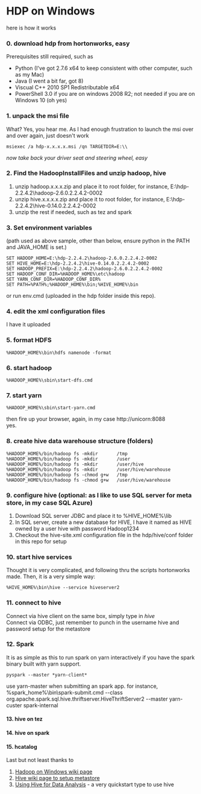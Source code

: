 # HDP on Windows


here is how it works

### 0. download hdp from hortonworks, easy
Prerequisites still required, such as  

- Python (I've got 2.7.6 x64 to keep consistent with other computer, such as my Mac)  
- Java (I went a bit far, got 8)  
- Viscual C++ 2010 SP1 Redistributable x64  
- PowerShell 3.0 if you are on windows 2008 R2; not needed if you are on Windows 10 (oh yes)  

### 1. unpack the msi file
What? Yes, you hear me. As I had enough frustration to launch the msi over and over again, just doesn't work  

    msiexec /a hdp-x.x.x.x.msi /qn TARGETDIR=E:\\

*now take back your driver seat and steering wheel, easy*

### 2. Find the HadoopInstallFiles and unzip hadoop, hive
1. unzip hadoop.x.x.x.zip and place it to root folder, for instance, E:\hdp-2.2.4.2\hadoop-2.6.0.2.2.4.2-0002  
2. unzip hive.x.x.x.x.zip and place it to root folder, for instance, E:\hdp-2.2.4.2\hive-0.14.0.2.2.4.2-0002  
3. unzip the rest if needed, such as tez and spark

### 3. Set environment variables
(path used as above sample, other than below, ensure python in the PATH and JAVA_HOME is set.)  

    SET HADOOP_HOME=E:\hdp-2.2.4.2\hadoop-2.6.0.2.2.4.2-0002  
    SET HIVE_HOME=E:\hdp-2.2.4.2\hive-0.14.0.2.2.4.2-0002  
    SET HADOOP_PREFIX=E:\hdp-2.2.4.2\hadoop-2.6.0.2.2.4.2-0002  
    SET HADOOP_CONF_DIR=%HADOOP_HOME%\etc\hadoop  
    SET YARN_CONF_DIR=%HADOOP_CONF_DIR%  
    SET PATH=%PATH%;%HADOOP_HOME%\bin;%HIVE_HOME%\bin

or run env.cmd (uploaded in the hdp folder inside this repo).

### 4. edit the xml configuration files
I have it uploaded

### 5. format HDFS
    %HADOOP_HOME%\bin\hdfs namenode -format

### 6. start hadoop
    %HADOOP_HOME%\sbin\start-dfs.cmd

### 7. start yarn
    %HADOOP_HOME%\sbin\start-yarn.cmd

then fire up your browser, again, in my case http://unicorn:8088  
yes.

### 8. create hive data warehouse structure (folders)

    %HADOOP_HOME%/bin/hadoop fs -mkdir       /tmp
    %HADOOP_HOME%/bin/hadoop fs -mkdir       /user
    %HADOOP_HOME%/bin/hadoop fs -mkdir       /user/hive
    %HADOOP_HOME%/bin/hadoop fs -mkdir       /user/hive/warehouse
    %HADOOP_HOME%/bin/hadoop fs -chmod g+w   /tmp
    %HADOOP_HOME%/bin/hadoop fs -chmod g+w   /user/hive/warehouse


### 9. configure hive (optional: as I like to use SQL server for meta store, in my case SQL Azure)

1. Download SQL server JDBC and place it to %HIVE_HOME%\lib  
2. In SQL server, create a new database for HIVE, I have it named as HIVE owned by a user hive with password Hadoop1234  
3. Checkout the hive-site.xml configuration file in the hdp/hive/conf folder in this repo for setup  


### 10. start hive services
Thought it is very complicated, and following thru the scripts hortonworks made. Then, it is a very simple way:

    %HIVE_HOME%\bin\hive --service hiveserver2  


### 11. connect to hive
  Connect via hive client on the same box, simply type in *hive*  
  Connect via ODBC, just remember to punch in the username hive and password setup for the metastore


### 12. Spark
It is as simple as this to run spark on yarn interactively if you have the spark binary built with yarn support.  

    pyspark --master *yarn-client*

use yarn-master when submitting an spark app.  for instance,
%spark_home%\bin\spark-submit.cmd --class org.apache.spark.sql.hive.thriftserver.HiveThriftServer2 --master yarn-custer spark-internal


#### 13. hive on tez
#### 14. hive on spark
#### 15. hcatalog


Last but not least thanks to  
1. [Hadoop on Windows wiki page][1]  
2. [Hive wiki page to setup metastore][2]
3. [Using Hive for Data Analysis][3] - a very quickstart type to use hive  


[1]: https://wiki.apache.org/hadoop/Hadoop2OnWindows "Hadoop on Windows Wiki"
[2]: https://cwiki.apache.org/confluence/display/Hive/HiveDerbyServerMode#HiveDerbyServerMode-ConfigureHivetoUseNetworkDerby "Configure HIVE"
[3]: http://hortonworks.com/hadoop-tutorial/using-hive-data-analysis/ "Using Hive for Data Analysis"
[4]: https://developer.ibm.com/hadoop/blog/2014/09/19/big-sql-3-0-file-formats-usage-performance/ "Good comparision of Hive storage format"
